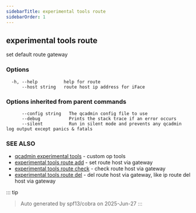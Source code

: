 ```yaml
---
sidebarTitle: experimental tools route
sidebarOrder: 1
---
```


## experimental tools route

set default route gateway

### Options

```
  -h, --help          help for route
      --host string   route host ip address for iFace
```

### Options inherited from parent commands

```
      --config string   The qcadmin config file to use
      --debug           Prints the stack trace if an error occurs
      --silent          Run in silent mode and prevents any qcadmin log output except panics & fatals
```

### SEE ALSO

* [qcadmin experimental tools](experimental_tools.md)	 - custom op tools
* [experimental tools route add](experimental_tools_route_add.md)	 - set route host via gateway
* [experimental tools route check](experimental_tools_route_check.md)	 - check route host via gateway
* [experimental tools route del](experimental_tools_route_del.md)	 - del route host via gateway, like ip route del host via gateway

::: tip
>Auto generated by spf13/cobra on 2025-Jun-27
:::